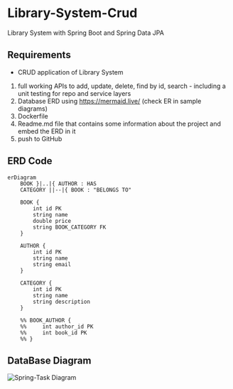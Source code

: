 # Library-System-Crud
Library System with Spring Boot and Spring Data JPA

## Requirements
- CRUD application of Library System

1. full working APIs to add, update, delete, find by id, search - including a unit testing for repo and service layers
2. Database ERD using https://mermaid.live/ (check ER in sample diagrams)
3. Dockerfile
4. Readme.md file that contains some information about the project and embed the ERD in it
5. push to GitHub

## ERD Code
```mermaid
erDiagram
    BOOK }|..|{ AUTHOR : HAS
    CATEGORY ||--|{ BOOK : "BELONGS TO"

    BOOK {
        int id PK
        string name
        double price
        string BOOK_CATEGORY FK
    }

    AUTHOR {
        int id PK
        string name
        string email
    }

    CATEGORY {
        int id PK
        string name
        string description
    }

    %% BOOK_AUTHOR {
    %%     int author_id PK
    %%     int book_id PK
    %% }
```

## DataBase Diagram
![Spring-Task Diagram](https://github.com/Zeyad2003/Library-System-Crud/assets/87117386/a10a91c3-aa97-47b6-9d38-bbf70e040d0f)
